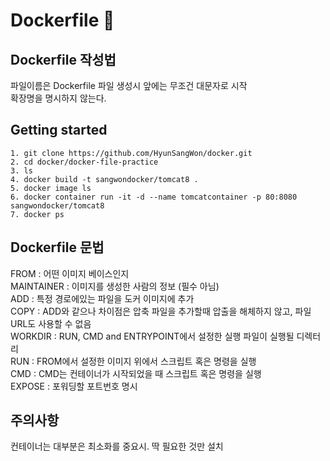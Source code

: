 # Dockerfile :whale:

## Dockerfile 작성법
 파일이름은 Dockerfile 파일 생성시 앞에는 무조건 대문자로 시작  
 확장명을 명시하지 않는다.

## Getting started
    1. git clone https://github.com/HyunSangWon/docker.git  
    2. cd docker/docker-file-practice
    3. ls
    4. docker build -t sangwondocker/tomcat8 .
    5. docker image ls
    6. docker container run -it -d --name tomcatcontainer -p 80:8080 sangwondocker/tomcat8
    7. docker ps  
    
## Dockerfile 문법
 FROM : 어떤 이미지 베이스인지  
 MAINTAINER : 이미지를 생성한 사람의 정보 (필수 아님)  
 ADD : 특정 경로에있는 파일을 도커 이미지에 추가  
 COPY : ADD와 같으나 차이점은 압축 파일을 추가할때 압출을 해체하지 않고, 파일 URL도 사용할 수 없음  
 WORKDIR : RUN, CMD and ENTRYPOINT에서 설정한 실행 파일이 실행될 디렉터리  
 RUN : FROM에서 설정한 이미지 위에서 스크립트 혹은 명령을 실행  
 CMD : CMD는 컨테이너가 시작되었을 때 스크립트 혹은 명령을 실행  
 EXPOSE : 포워딩할 포트번호 명시  
 
## 주의사항
 컨테이너는 대부분은 최소화를 중요시. 딱 필요한 것만 설치
 
